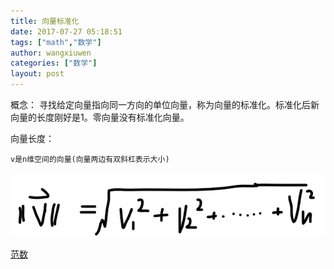 ```yaml
---
title: 向量标准化
date: 2017-07-27 05:18:51
tags: ["math","数学"]
author: wangxiuwen
categories: ["数学"]
layout: post
---
```


概念：
	寻找给定向量指向同一方向的单位向量，称为向量的标准化。标准化后新向量的长度刚好是1。零向量没有标准化向量。
	
向量长度：

	v是n维空间的向量(向量两边有双斜杠表示大小)
	

![1.png](/images/3c2b2e7efbf33f279f6c815966cde36f.png)


[范数](http://blog.qianrushi.org/topic/5a02d1be2072bfd4054686a5)